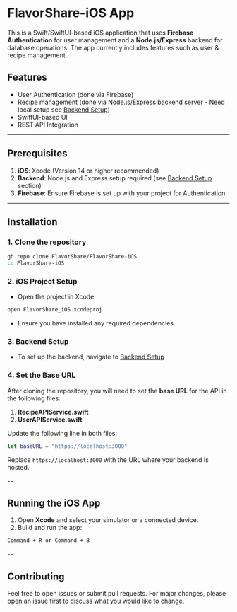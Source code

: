 # **FlavorShare-iOS App**

This is a Swift/SwiftUI-based iOS application that uses **Firebase Authentication** for user management and a **Node.js/Express** backend for database operations. 
The app currently includes features such as user & recipe management.

## **Features**

- User Authentication (done via Firebase)
- Recipe management (done via Node.js/Express backend server - Need local setup see [Backend Setup](https://github.com/FlavorShare/FlavorShare_Backend))
- SwiftUI-based UI
- REST API Integration

---

## **Prerequisites**

1. **iOS**: Xcode (Version 14 or higher recommended)
2. **Backend**: Node.js and Express setup required (see [Backend Setup](https://github.com/FlavorShare/FlavorShare_Backend) section)
3. **Firebase**: Ensure Firebase is set up with your project for Authentication.

---

## **Installation**

### **1. Clone the repository**

```bash
gh repo clone FlavorShare/FlavorShare-iOS
cd FlavorShare-iOS
```

### **2. iOS Project Setup**

- Open the project in Xcode:

```bash
open FlavorShare_iOS.xcodeproj
```

- Ensure you have installed any required dependencies.

### **3. Backend Setup**

- To set up the backend, navigate to [Backend Setup](https://github.com/FlavorShare/FlavorShare_Backend)

### **4. Set the Base URL**

After cloning the repository, you will need to set the **base URL** for the API in the following files:

1. **RecipeAPIService.swift**
2. **UserAPIService.swift**

Update the following line in both files:

```swift
let baseURL = "https://localhost:3000"
```

Replace `https://localhost:3000` with the URL where your backend is hosted.

-- 

## **Running the iOS App**

1. Open **Xcode** and select your simulator or a connected device.
2. Build and run the app:

```bash
Command + R or Command + B
```
-- 

## **Contributing**

Feel free to open issues or submit pull requests. For major changes, please open an issue first to discuss what you would like to change.
